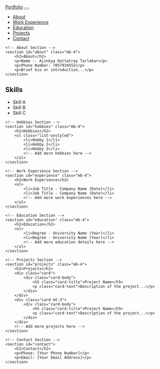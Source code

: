 <!DOCTYPE html>
<html lang="en">
<head>
    <meta charset="UTF-8">
    <meta name="viewport" content="width=device-width, initial-scale=1.0">
    <title>Portfolio</title>
<script src="Script.js"></script>
    <link rel="stylesheet" href="https://cdnjs.cloudflare.com/ajax/libs/font-awesome/5.15.4/css/all.min.css">
    <link href="https://stackpath.bootstrapcdn.com/bootstrap/4.5.2/css/bootstrap.min.css" rel="stylesheet">
</head>
<body>

<!-- Navigation Bar -->
<nav class="navbar navbar-expand-lg navbar-dark bg-dark">
    <a class="navbar-brand" href="#">Portfolio</a>
    <button class="navbar-toggler" type="button" data-toggle="collapse" data-target="#navbarNav" aria-controls="navbarNav" aria-expanded="false" aria-label="Toggle navigation">
        <span class="navbar-toggler-icon"></span>
    </button>
    <div class="collapse navbar-collapse" id="navbarNav">
        <ul class="navbar-nav ml-auto">
            <li class="nav-item">
                <a class="nav-link" href="#about">About</a>
            </li>
            <li class="nav-item">
                <a class="nav-link" href="#experience">Work Experience</a>
            </li>
            <li class="nav-item">
                <a class="nav-link" href="#education">Education</a>
            </li>
            <li class="nav-item">
                <a class="nav-link" href="#projects">Projects</a>
            </li>
            <li class="nav-item">
                <a class="nav-link" href="#contact">Contact</a>
            </li>
        </ul>
    </div>
</nav>

<!-- Main Content -->
<div class="container mt-5">

    <!-- About Section -->
    <section id="about" class="mb-4">
        <h2>About</h2>
        <p>Name :- Ajinkya Dattatray Tarlekar</p>
        <p>Phone Number: 7057934552</p>
        <p>Brief bio or introduction...</p>
    </section>

   <!-- Skills Section -->
<section id="skills" class="mb-4">
    <h2>Skills</h2>
    <ul class="list-unstyled" id="skillsList">
        <li>Skill A <span class="skill-rating" data-rating="4"></span></li>
        <li>Skill B <span class="skill-rating" data-rating="3"></span></li>
        <li>Skill C <span class="skill-rating" data-rating="3"></span></li>
        <!-- Add more skills here -->
    </ul>
</section>

    <!-- Hobbies Section -->
    <section id="hobbies" class="mb-4">
        <h2>Hobbies</h2>
        <ul class="list-unstyled">
            <li>Hobby 1</li>
            <li>Hobby 2</li>
            <li>Hobby 3</li>
            <!-- Add more hobbies here -->
        </ul>
    </section>

    <!-- Work Experience Section -->
    <section id="experience" class="mb-4">
        <h2>Work Experience</h2>
        <ul>
            <li>Job Title - Company Name (Date)</li>
            <li>Job Title - Company Name (Date)</li>
            <!-- Add more work experiences here -->
        </ul>
    </section>

    <!-- Education Section -->
    <section id="education" class="mb-4">
        <h2>Education</h2>
        <ul>
            <li>Degree - University Name (Year)</li>
            <li>Degree - University Name (Year)</li>
            <!-- Add more education details here -->
        </ul>
    </section>

    <!-- Projects Section -->
    <section id="projects" class="mb-4">
        <h2>Projects</h2>
        <div class="card">
            <div class="card-body">
                <h5 class="card-title">Project Name</h5>
                <p class="card-text">Description of the project...</p>
            </div>
        </div>
        <div class="card mt-3">
            <div class="card-body">
                <h5 class="card-title">Project Name</h5>
                <p class="card-text">Description of the project...</p>
            </div>
        </div>
        <!-- Add more projects here -->
    </section>

    <!-- Contact Section -->
    <section id="contact">
        <h2>Contact</h2>
        <p>Phone: [Your Phone Number]</p>
        <p>Email: [Your Email Address]</p>
    </section>

</div>
</body>
</html>
